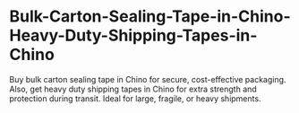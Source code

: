 # Bulk-Carton-Sealing-Tape-in-Chino-Heavy-Duty-Shipping-Tapes-in-Chino
Buy bulk carton sealing tape in Chino for secure, cost-effective packaging. Also, get heavy duty shipping tapes in Chino for extra strength and protection during transit. Ideal for large, fragile, or heavy shipments.
